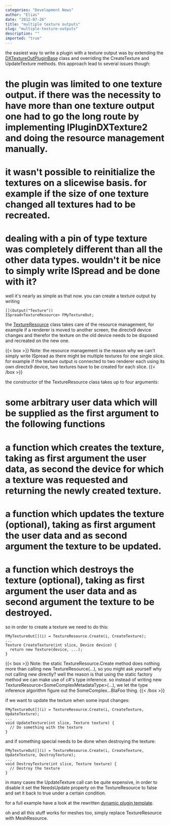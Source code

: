 ```yaml
---
categories: "Development News"
author: "Elias"
date: "2012-07-26"
title: "multiple texture outputs"
slug: "multiple-texture-outputs"
description: ""
imported: "true"
---
```



the easiest way to write a plugin with a texture output was by extending the [DXTextureOutPluginBase](https://vvvv.org/pluginspecs/T_VVVV_PluginInterfaces_V2_EX9_DXTextureOutPluginBase.htm) class and overriding the CreateTexture and UpdateTexture methods. this approach lead to several issues though:
# the plugin was limited to one texture output. if there was the necessity to have more than one texture output one had to go the long route by implementing IPluginDXTexture2 and doing the resource management manually.
# it wasn't possible to reinitialize the textures on a slicewise basis. for example if the size of one texture changed all textures had to be recreated.
# dealing with a pin of type texture was completely different than all the other data types. wouldn't it be nice to simply write ISpread<Texture> and be done with it?

well it's nearly as simple as that now. you can create a texture output by writing 
```
[](Output("Texture"))
ISpread<TextureResource> FMyTextureOut;
```

the [TextureResource](https://vvvv.org/pluginspecs/html/T_VVVV_PluginInterfaces_V2_EX9_TextureResource_1.htm) class takes care of the resource management, for example if a renderer is moved to another screen, the directx9 device changes and therefor the texture on the old device needs to be disposed and recreated on the new one.

{{< box >}}
Note:
the resource management is the reason why we can't simply write ISpread<Texture> as there might be multiple textures for one single slice. for example if the texture output is connected to two renderer each using its own directx9 device, two textures have to be created for each slice.
{{< /box >}}

the constructor of the TextureResource class takes up to four arguments:
# some arbitrary user data which will be supplied as the first argument to the following functions
# a function which creates the texture, taking as first argument the user data, as second the device for which a texture was requested and returning the newly created texture.
# a function which updates the texture (optional), taking as first argument the user data and as second argument the texture to be updated.
# a function which destroys the texture (optional), taking as first argument the user data and as second argument the texture to be destroyed.

so in order to create a texture we need to do this:
```
FMyTextureOut[](i) = TextureResource.Create(i, CreateTexture);
...
Texture CreateTexture(int slice, Device device) {
  return new Texture(device, ...);
}
```

{{< box >}}
Note:
the static TextureResource.Create method does nothing more than calling new TextureResource<TMetadata>(...), so you might ask yourself why not calling new directly? well the reason is that using the static factory method we can make use of c#'s type inference. so instead of writing new TextureResource<SomeComplexMetadataType<ContainingInnerTypeArguments>>(...), we let the type inference algorithm figure out the SomeComplex...BlaFoo thing.
{{< /box >}}

if we want to update the texture when some input changes:
```
FMyTextureOut[](i) = TextureResource.Create(i, CreateTexture, UpdateTexture);
...
void UpdateTexture(int slice, Texture texture) {
  // Do something with the texture
}
```

and if something special needs to be done when destroying the texture:

```
FMyTextureOut[](i) = TextureResource.Create(i, CreateTexture, UpdateTexture, DestroyTexture);
...
void DestroyTexture(int slice, Texture texture) {
  // Destroy the texture
}
```

in many cases the UpdateTexture call can be quite expensive, in order to disable it set the NeedsUpdate property on the TextureResource to false and set it back to true under a certain condition.

for a full example have a look at the rewritten [dynamic plugin template](https://github.com/vvvv/vvvv-sdk/blob/develop/vvvv45/lib/nodes/plugins/TemplateEX9Texture/TemplateEX9Texture.cs).

oh and all this stuff works for meshes too, simply replace TextureResource with MeshResource.